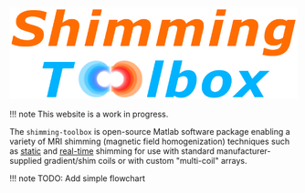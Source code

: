 ![logo](img/shimming_toolbox_logo.png)

!!! note
    This website is a work in progress.

The `shimming-toolbox` is open-source Matlab software package enabling a variety of MRI shimming (magnetic field homogenization) techniques such as [static](https://onlinelibrary.wiley.com/doi/full/10.1002/mrm.25587) and [real-time](https://doi.org/10.1002/mrm.27089) shimming for use with standard manufacturer-supplied gradient/shim coils or with custom "multi-coil" arrays.


!!! note
    TODO: Add simple flowchart
